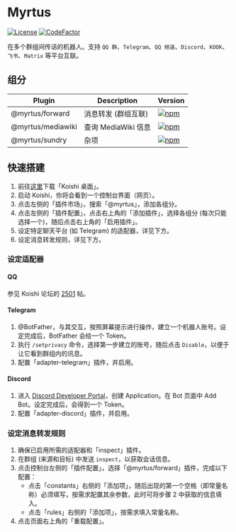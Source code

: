 # Myrtus

[![License](https://img.shields.io/github/license/idanran/myrtus)](https://github.com/idanran/myrtus/blob/main/LICENSE)
[![CodeFactor](https://www.codefactor.io/repository/github/idanran/myrtus/badge)](https://www.codefactor.io/repository/github/idanran/myrtus)

在多个群组间传话的机器人。支持 `QQ 群`、`Telegram`、`QQ 频道`、`Discord`、`KOOK`、`飞书`、`Matrix` 等平台互联。

## 组分

| Plugin              | Description              | Version                                                                                                                               |
| ------------------- | ------------------------ | ------------------------------------------------------------------------------------------------------------------------------------- |
| @myrtus/forward     | 消息转发 (群组互联)        | [![npm](https://img.shields.io/npm/v/@myrtus/koishi-plugin-forward)](https://www.npmjs.com/package/@myrtus/koishi-plugin-forward)     |
| @myrtus/mediawiki   | 查询 MediaWiki 信息       | [![npm](https://img.shields.io/npm/v/@myrtus/koishi-plugin-mediawiki)](https://www.npmjs.com/package/@myrtus/koishi-plugin-mediawiki) |
| @myrtus/sundry      | 杂项                      | [![npm](https://img.shields.io/npm/v/@myrtus/koishi-plugin-sundry)](https://www.npmjs.com/package/@myrtus/koishi-plugin-sundry)       |

## 快速搭建

1. 前往[这里](https://github.com/koishijs/koishi-desktop/releases)下载「Koishi 桌面」。
2. 启动 Koishi，你将会看到一个控制台界面（网页）。
3. 点击左侧的「插件市场」，搜索「@myrtus」，添加各组分。
4. 点击左侧的「插件配置」，点击右上角的「添加插件」，选择各组分 (每次只能选择一个)，随后点击右上角的「启用插件」。
5. 设定特定聊天平台 (如 Telegram) 的适配器，详见下方。
6. 设定消息转发规则，详见下方。

### 设定适配器

#### QQ

参见 Koishi 论坛的 [2501](https://forum.koishi.xyz/t/topic/2501) 帖。

#### Telegram

1. @BotFather，与其交互，按照屏幕提示进行操作，建立一个机器人账号。设定完成后，BotFather 会给一个 Token。
2. 执行 `/setprivacy` 命令，选择第一步建立的账号，随后点击 `Disable`，以便于让它看到群组内的讯息。
3. 配置「adapter-telegram」插件，并启用。

#### Discord

1. 进入
[Discord Developer Portal](https://discordapp.com/developers/applications/)，创建
Application。在 Bot 页面中 Add Bot。设定完成后，会得到一个 Token。
2. 配置「adapter-discord」插件，并启用。

### 设定消息转发规则

1. 确保已启用所需的适配器和「inspect」插件。
2. 在群组 (来源和目标) 中发送 `inspect`，以获取会话信息。
3. 点击控制台左侧的「插件配置」，选择「@myrtus/forward」插件，完成以下配置：
    - 点击「constants」右侧的「添加项」，随后出现的第一个空格（即常量名称）必须填写，按需求配置其余参数，此时可将步骤 2 中获取的信息填入。
    - 点击「rules」右侧的「添加项」，按需求填入常量名称。
4. 点击页面右上角的「重载配置」。